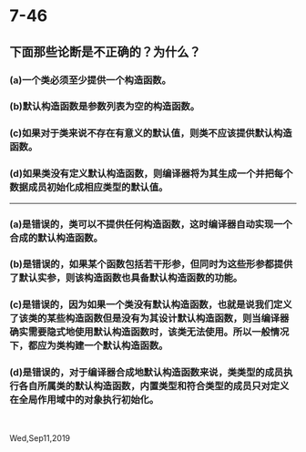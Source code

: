 # 7-46

## 下面那些论断是不正确的？为什么？

### (a)一个类必须至少提供一个构造函数。

### (b)默认构造函数是参数列表为空的构造函数。

### (c)如果对于类来说不存在有意义的默认值，则类不应该提供默认构造函数。

### (d)如果类没有定义默认构造函数，则编译器将为其生成一个并把每个数据成员初始化成相应类型的默认值。

---

### (a)是错误的，类可以不提供任何构造函数，这时编译器自动实现一个合成的默认构造函数。

### (b)是错误的，如果某个函数包括若干形参，但同时为这些形参都提供了默认实参，则该构造函数也具备默认构造函数的功能。

### (c)是错误的，因为如果一个类没有默认构造函数，也就是说我们定义了该类的某些构造函数但是没有为其设计默认构造函数，则当编译器确实需要隐式地使用默认构造函数时，该类无法使用。所以一般情况下，都应为类构建一个默认构造函数。

### (d)是错误的，对于编译器合成地默认构造函数来说，类类型的成员执行各自所属类的默认构造函数，内置类型和符合类型的成员只对定义在全局作用域中的对象执行初始化。

&nbsp;

Wed,Sep11,2019